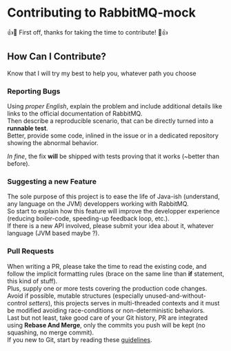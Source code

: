 # Contributing to RabbitMQ-mock

:+1::tada: First off, thanks for taking the time to contribute! :tada::+1:

## How Can I Contribute?
Know that I will try my best to help you, whatever path you choose

### Reporting Bugs
Using *proper English*, explain the problem and include additional details like links to the official documentation of RabbitMQ.  
Then describe a reproducible scenario, that can be directly turned into a **runnable test**.  
Better, provide some code, inlined in the issue or in a dedicated repository showing the abnormal behavior.

*In fine*, the fix **will** be shipped with tests proving that it works (~better than before).

### Suggesting a new Feature
The sole purpose of this project is to ease the life of Java-ish (understand, any language on the JVM) developpers working with RabbitMQ.  
So start to explain how this feature will improve the developper experience (reducing boiler-code, speeding-up feedback loop, etc.).  
If there is a new API involved, please submit your idea about it, whatever language (JVM based maybe ?).

### Pull Requests
When writing a PR, please take the time to read the existing code, and follow the implicit formatting rules (brace on the same line than **if** statement, this kind of stuff).  
Plus, supply one or more tests covering the production code changes.  
Avoid if possible, mutable structures (especially unused-and-without-control *setters*), this projects serves in multi-threaded contexts and it must be modified avoiding race-conditions or non-deterministic behaviors.  
Last but not least, take good care of your Git history, PR are integrated using **Rebase And Merge**, only the commits you push will be kept (no squashing, no merge commit).  
If you new to Git, start by reading these [guidelines](https://chris.beams.io/posts/git-commit/).
